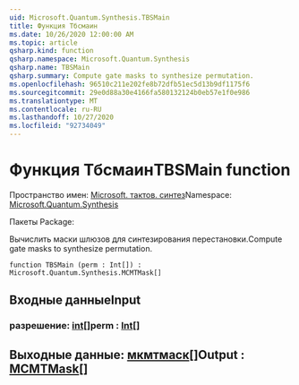 ```yaml
---
uid: Microsoft.Quantum.Synthesis.TBSMain
title: Функция Тбсмаин
ms.date: 10/26/2020 12:00:00 AM
ms.topic: article
qsharp.kind: function
qsharp.namespace: Microsoft.Quantum.Synthesis
qsharp.name: TBSMain
qsharp.summary: Compute gate masks to synthesize permutation.
ms.openlocfilehash: 96510c211e202fe8b72dfb51ec5d13b9df1175f6
ms.sourcegitcommit: 29e0d88a30e4166fa580132124b0eb57e1f0e986
ms.translationtype: MT
ms.contentlocale: ru-RU
ms.lasthandoff: 10/27/2020
ms.locfileid: "92734049"
---
```

# <a name="tbsmain-function"></a><span data-ttu-id="cdf32-102">Функция Тбсмаин</span><span class="sxs-lookup"><span data-stu-id="cdf32-102">TBSMain function</span></span>

<span data-ttu-id="cdf32-103">Пространство имен: [Microsoft. тактов. синтез](xref:Microsoft.Quantum.Synthesis)</span><span class="sxs-lookup"><span data-stu-id="cdf32-103">Namespace: [Microsoft.Quantum.Synthesis](xref:Microsoft.Quantum.Synthesis)</span></span>

<span data-ttu-id="cdf32-104">Пакеты [](https://nuget.org/packages/)</span><span class="sxs-lookup"><span data-stu-id="cdf32-104">Package: [](https://nuget.org/packages/)</span></span>


<span data-ttu-id="cdf32-105">Вычислить маски шлюзов для синтезирования перестановки.</span><span class="sxs-lookup"><span data-stu-id="cdf32-105">Compute gate masks to synthesize permutation.</span></span>

```qsharp
function TBSMain (perm : Int[]) : Microsoft.Quantum.Synthesis.MCMTMask[]
```


## <a name="input"></a><span data-ttu-id="cdf32-106">Входные данные</span><span class="sxs-lookup"><span data-stu-id="cdf32-106">Input</span></span>

### <a name="perm--int"></a><span data-ttu-id="cdf32-107">разрешение: [int](xref:microsoft.quantum.lang-ref.int)[]</span><span class="sxs-lookup"><span data-stu-id="cdf32-107">perm : [Int](xref:microsoft.quantum.lang-ref.int)[]</span></span>





## <a name="output--mcmtmask"></a><span data-ttu-id="cdf32-108">Выходные данные: [мкмтмаск](xref:Microsoft.Quantum.Synthesis.MCMTMask)[]</span><span class="sxs-lookup"><span data-stu-id="cdf32-108">Output : [MCMTMask](xref:Microsoft.Quantum.Synthesis.MCMTMask)[]</span></span>

